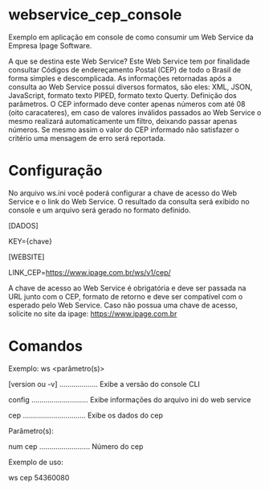 # webservice_cep_console

Exemplo em aplicação em console de como consumir um Web Service da Empresa Ipage Software.

A que se destina este Web Service? Este Web Service tem por finalidade consultar Códigos de endereçamento Postal (CEP) de todo o Brasil de forma simples e descomplicada. As informações retornadas após a consulta ao Web Service possui diversos formatos, são eles: XML, JSON, JavaScript, formato texto PIPED, formato texto Querty. Definição dos parâmetros. O CEP informado deve conter apenas números com até 08 (oito caracateres), em caso de valores inválidos passados ao Web Service o mesmo realizará automaticamente um filtro, deixando passar apenas números. Se mesmo assim o valor do CEP informado não satisfazer o critério uma mensagem de erro será reportada.

# Configuração
No arquivo ws.ini você poderá configurar a chave de acesso do Web Service e o link do Web Service. O resultado da consulta será exibido no console e um arquivo será gerado no formato definido.

[DADOS]

KEY={chave}

[WEBSITE]

LINK_CEP=https://www.ipage.com.br/ws/v1/cep/

A chave de acesso ao Web Service é obrigatória e deve ser passada na URL junto com o CEP, formato de retorno e deve ser compatível com o esperado pelo Web Service. Caso não possua uma chave de acesso, solicite no site da ipage: https://www.ipage.com.br

# Comandos

Exemplo: ws <comando> <parâmetro(s)>

 [version ou -v] ................... Exibe a versão do console CLI
 
 config ............................ Exibe informações do arquivo ini do web service
 
 cep ............................... Exibe os dados do cep
 

   Parâmetro(s):
   
   num cep ......................... Número do cep
   
   Exemplo de uso:
   
   ws cep 54360080

